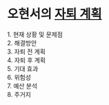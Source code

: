 <h1>오현서의 <u>자퇴 계획</u></h1>
1. 현재 상황 및 문제점
<br>2. 해결방안
<br>3. 자퇴 전 계획
<br>4. 자퇴 후 계획
<br>5. 기대 효과
<br>6. 위험성
<br>7. 예산 분석
<br>8. 주거지
